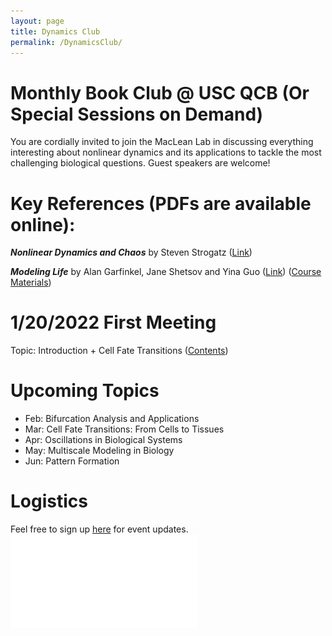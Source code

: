 ```yaml
---
layout: page
title: Dynamics Club
permalink: /DynamicsClub/
---
```


# Monthly Book Club @ USC QCB (Or Special Sessions on Demand)

You are cordially invited to join the MacLean Lab in discussing everything interesting about nonlinear dynamics and its applications to tackle the most challenging biological questions. Guest speakers are welcome! 

# Key References (PDFs are available online): 

***Nonlinear Dynamics and Chaos*** by Steven Strogatz ([Link](https://www.stevenstrogatz.com/books/nonlinear-dynamics-and-chaos-with-applications-to-physics-biology-chemistry-and-engineering))

***Modeling Life*** by Alan Garfinkel, Jane Shetsov and Yina Guo ([Link](https://link.springer.com/book/10.1007/978-3-319-59731-7)) ([Course Materials](https://modelinginbiology.github.io))

# 1/20/2022 First Meeting

Topic: Introduction + Cell Fate Transitions ([Contents](https://drive.google.com/file/d/18OcjJginmYzX9KQ-J0J64o9GeMG6ya-I/view?usp=sharing))

# Upcoming Topics

- Feb: Bifurcation Analysis and Applications
- Mar: Cell Fate Transitions: From Cells to Tissues
- Apr: Oscillations in Biological Systems
- May: Multiscale Modeling in Biology
- Jun: Pattern Formation

# Logistics

Feel free to sign up [here](https://forms.gle/zvwmxyHC8XhYZZx77) for event updates.
![DynamicsClub](/images/DynamicsClub.pdf)